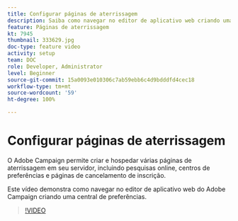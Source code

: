 ```yaml
---
title: Configurar páginas de aterrissagem
description: Saiba como navegar no editor de aplicativo web criando uma central de preferências.
feature: Páginas de aterrissagem
kt: 7945
thumbnail: 333629.jpg
doc-type: feature video
activity: setup
team: DOC
role: Developer, Administrator
level: Beginner
source-git-commit: 15a0093e010306c7ab59ebb6c4d9bdddfd4cec18
workflow-type: tm+mt
source-wordcount: '59'
ht-degree: 100%

---
```



# Configurar páginas de aterrissagem

O Adobe Campaign permite criar e hospedar várias páginas de aterrissagem em seu servidor, incluindo pesquisas online, centros de preferências e páginas de cancelamento de inscrição.

Este vídeo demonstra como navegar no editor de aplicativo web do Adobe Campaign criando uma central de preferências.

>[!VIDEO](https://video.tv.adobe.com/v/333629?quality=12)
